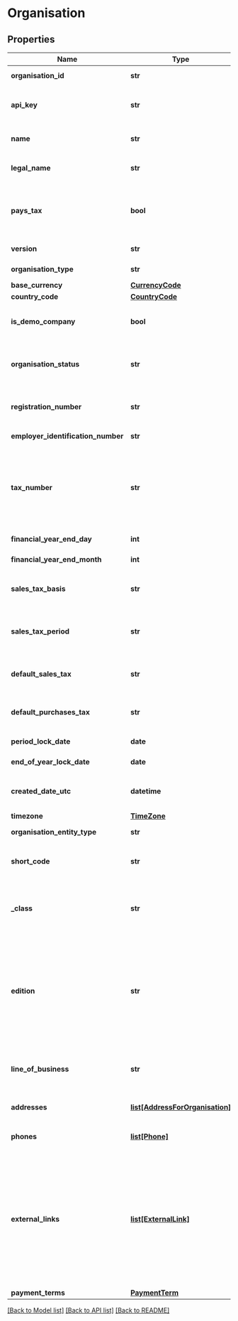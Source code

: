 # Organisation

## Properties
Name | Type | Description | Notes
------------ | ------------- | ------------- | -------------
**organisation_id** | **str** | Unique Xero identifier | [optional] 
**api_key** | **str** | Display a unique key used for Xero-to-Xero transactions | [optional] 
**name** | **str** | Display name of organisation shown in Xero | [optional] 
**legal_name** | **str** | Organisation name shown on Reports | [optional] 
**pays_tax** | **bool** | Boolean to describe if organisation is registered with a local tax authority i.e. true, false | [optional] 
**version** | **str** | See Version Types | [optional] 
**organisation_type** | **str** | Organisation Type | [optional] 
**base_currency** | [**CurrencyCode**](CurrencyCode.md) |  | [optional] 
**country_code** | [**CountryCode**](CountryCode.md) |  | [optional] 
**is_demo_company** | **bool** | Boolean to describe if organisation is a demo company. | [optional] 
**organisation_status** | **str** | Will be set to ACTIVE if you can connect to organisation via the Xero API | [optional] 
**registration_number** | **str** | Shows for New Zealand, Australian and UK organisations | [optional] 
**employer_identification_number** | **str** | Shown if set. US Only. | [optional] 
**tax_number** | **str** | Shown if set. Displays in the Xero UI as Tax File Number (AU), GST Number (NZ), VAT Number (UK) and Tax ID Number (US &amp; Global). | [optional] 
**financial_year_end_day** | **int** | Calendar day e.g. 0-31 | [optional] 
**financial_year_end_month** | **int** | Calendar Month e.g. 1-12 | [optional] 
**sales_tax_basis** | **str** | The accounting basis used for tax returns. See Sales Tax Basis | [optional] 
**sales_tax_period** | **str** | The frequency with which tax returns are processed. See Sales Tax Period | [optional] 
**default_sales_tax** | **str** | The default for LineAmountTypes on sales transactions | [optional] 
**default_purchases_tax** | **str** | The default for LineAmountTypes on purchase transactions | [optional] 
**period_lock_date** | **date** | Shown if set. See lock dates | [optional] 
**end_of_year_lock_date** | **date** | Shown if set. See lock dates | [optional] 
**created_date_utc** | **datetime** | Timestamp when the organisation was created in Xero | [optional] 
**timezone** | [**TimeZone**](TimeZone.md) |  | [optional] 
**organisation_entity_type** | **str** | Organisation Entity Type | [optional] 
**short_code** | **str** | A unique identifier for the organisation. Potential uses. | [optional] 
**_class** | **str** | Organisation Classes describe which plan the Xero organisation is on (e.g. DEMO, TRIAL, PREMIUM) | [optional] 
**edition** | **str** | BUSINESS or PARTNER. Partner edition organisations are sold exclusively through accounting partners and have restricted functionality (e.g. no access to invoicing) | [optional] 
**line_of_business** | **str** | Description of business type as defined in Organisation settings | [optional] 
**addresses** | [**list[AddressForOrganisation]**](AddressForOrganisation.md) | Address details for organisation – see Addresses | [optional] 
**phones** | [**list[Phone]**](Phone.md) | Phones details for organisation – see Phones | [optional] 
**external_links** | [**list[ExternalLink]**](ExternalLink.md) | Organisation profile links for popular services such as Facebook,Twitter, GooglePlus and LinkedIn. You can also add link to your website here. Shown if Organisation settings  is updated in Xero. See ExternalLinks below | [optional] 
**payment_terms** | [**PaymentTerm**](PaymentTerm.md) |  | [optional] 

[[Back to Model list]](../README.md#documentation-for-models) [[Back to API list]](../README.md#documentation-for-api-endpoints) [[Back to README]](../README.md)



